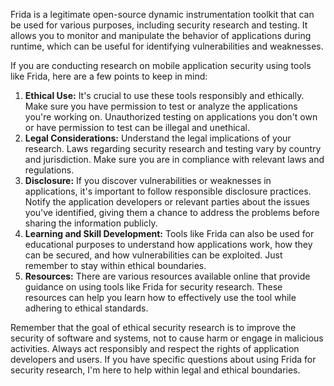 Frida is a legitimate open-source dynamic instrumentation toolkit that can be used for various purposes, including security research and testing. It allows you to monitor and manipulate the behavior of applications during runtime, which can be useful for identifying vulnerabilities and weaknesses.

If you are conducting research on mobile application security using tools like Frida, here are a few points to keep in mind:

1. **Ethical Use:** It's crucial to use these tools responsibly and ethically. Make sure you have permission to test or analyze the applications you're working on. Unauthorized testing on applications you don't own or have permission to test can be illegal and unethical.
2. **Legal Considerations:** Understand the legal implications of your research. Laws regarding security research and testing vary by country and jurisdiction. Make sure you are in compliance with relevant laws and regulations.
3. **Disclosure:** If you discover vulnerabilities or weaknesses in applications, it's important to follow responsible disclosure practices. Notify the application developers or relevant parties about the issues you've identified, giving them a chance to address the problems before sharing the information publicly.
4. **Learning and Skill Development:** Tools like Frida can also be used for educational purposes to understand how applications work, how they can be secured, and how vulnerabilities can be exploited. Just remember to stay within ethical boundaries.
5. **Resources:** There are various resources available online that provide guidance on using tools like Frida for security research. These resources can help you learn how to effectively use the tool while adhering to ethical standards.

Remember that the goal of ethical security research is to improve the security of software and systems, not to cause harm or engage in malicious activities. Always act responsibly and respect the rights of application developers and users. If you have specific questions about using Frida for security research, I'm here to help within legal and ethical boundaries.
